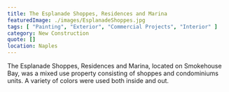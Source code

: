 ```yaml
---
title: The Esplanade Shoppes, Residences and Marina
featuredImage: ./images/EsplanadeShoppes.jpg
tags: [ "Painting", "Exterior", "Commercial Projects", "Interior" ]
category: New Construction
quote: []
location: Naples
---
```

The Esplanade Shoppes, Residences and Marina, located on Smokehouse Bay, was a
mixed use property consisting of shoppes and condominiums units.  A variety of
colors were used both inside and out.
